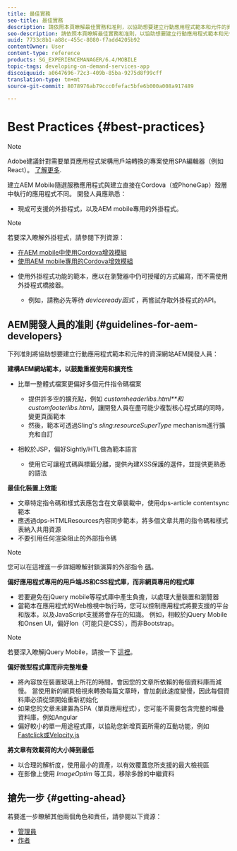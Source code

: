 ```yaml
---
title: 最佳實務
seo-title: 最佳實務
description: 請依照本頁瞭解最佳實務和准則，以協助想要建立行動應用程式範本和元件的資深AEM開發人員建立網站。
seo-description: 請依照本頁瞭解最佳實務和准則，以協助想要建立行動應用程式範本和元件的資深AEM開發人員建立網站。
uuid: 7733c8b1-a88c-455c-8080-f7add4205b92
contentOwner: User
content-type: reference
products: SG_EXPERIENCEMANAGER/6.4/MOBILE
topic-tags: developing-on-demand-services-app
discoiquuid: a0647696-72c3-409b-85ba-9275d8f99cff
translation-type: tm+mt
source-git-commit: 8078976ab79ccc0fefac5bfe6b000a008a917489

---
```



# Best Practices {#best-practices}

>[!NOTE]
>
>Adobe建議針對需要單頁應用程式架構用戶端轉換的專案使用SPA編輯器（例如React）。 [了解更多](/help/sites-developing/spa-overview.md).

建立AEM Mobile隨選服務應用程式與建立直接在Cordova（或PhoneGap）殼層中執行的應用程式不同。 開發人員應熟悉：

* 現成可支援的外掛程式，以及AEM mobile專用的外掛程式。

>[!NOTE]
>
>若要深入瞭解外掛程式，請參閱下列資源：
>
>* [在AEM mobile中使用Cordova增效模組](https://helpx.adobe.com/digital-publishing-solution/help/cordova-api.html)
>* [使用AEM mobile專用的Cordova增效模組](https://helpx.adobe.com/digital-publishing-solution/help/app-runtime-api.html)
>



* 使用外掛程式功能的範本，應以在瀏覽器中仍可授權的方式編寫，而不需使用外掛程式橋接器。

   * 例如，請務必先等待 *deviceready函式* ，再嘗試存取外掛程式的API。

## AEM開發人員的准則 {#guidelines-for-aem-developers}

下列准則將協助想要建立行動應用程式範本和元件的資深網站AEM開發人員：

**建構AEM網站範本，以鼓勵重複使用和擴充性**

* 比單一整體式檔案更偏好多個元件指令碼檔案

   * 提供許多空的擴充點，例如 *customheaderlibs.html**和customfooterlibs.html*，讓開發人員在盡可能少複製核心程式碼的同時，變更頁面範本
   * 然後，範本可透過Sling&#39;s *sling:resourceSuperType* mechanism進行擴充和自訂

* 相較於JSP，偏好Sightly/HTL做為範本語言

   * 使用它可讓程式碼與標籤分離，提供內建XSS保護的選件，並提供更熟悉的語法

**最佳化裝置上效能**

* 文章特定指令碼和樣式表應包含在文章裝載中，使用dps-article contentsync範本
* 應透過dps-HTMLResources內容同步範本，將多個文章共用的指令碼和樣式表納入共用資源
* 不要引用任何渲染阻止的外部指令碼

>[!NOTE]
>
>您可以在這裡進一步詳細瞭解封鎖演算的外部指令 [碼](https://developers.google.com/speed/docs/insights/BlockingJS)。

**偏好應用程式專用的用戶端JS和CSS程式庫，而非網頁專用的程式庫**

* 若要避免在jQuery mobile等程式庫中產生負擔，以處理大量裝置和瀏覽器
* 當範本在應用程式的Web檢視中執行時，您可以控制應用程式將要支援的平台和版本，以及JavaScript支援將會存在的知識。 例如，相較於jQuery Mobile和Onsen UI，偏好Ion（可能只是CSS），而非Bootstrap。

>[!NOTE]
>
>若要深入瞭解jQuery Mobile，請按一下 [這裡](https://jquerymobile.com/browser-support/1.4/)。

**偏好微型程式庫而非完整堆疊**

* 將內容放在裝置玻璃上所花的時間，會因您的文章所依賴的每個資料庫而減慢。 當使用新的網頁檢視來轉換每篇文章時，會加劇此速度變慢，因此每個資料庫必須從頭開始重新初始化
* 如果您的文章未建置為SPA（單頁應用程式），您可能不需要包含完整的堆疊資料庫，例如Angular
* 偏好較小的單一用途程式庫，以協助您新增頁面所需的互動功能，例如 [Fastclick](https://github.com/ftlabs/fastclick)[或Velocity.js](https://velocityjs.org)

**將文章有效載荷的大小降到最低**

* 以合理的解析度，使用最小的資產，以有效覆蓋您所支援的最大檢視區
* 在影像上使用 *ImageOptim* 等工具，移除多餘的中繼資料

## 搶先一步 {#getting-ahead}

若要進一步瞭解其他兩個角色和責任，請參閱以下資源：

* [管理員](/help/mobile/aem-mobile.md)
* [作者](/help/mobile/aem-mobile-on-demand.md)
